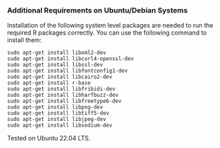 ### Additional Requirements on Ubuntu/Debian Systems
Installation of the following system level packages are needed to run the required R packages correctly. You can use the following command to install them: 
```
sudo apt-get install libxml2-dev
sudo apt-get install libcurl4-openssl-dev
sudo apt-get install libssl-dev
sudo apt-get install libfontconfig1-dev
sudo apt-get install libcairo2-dev
sudo apt-get install r-base
sudo apt-get install libfribidi-dev
sudo apt-get install libharfbuzz-dev
sudo apt-get install libfreetype6-dev
sudo apt-get install libpng-dev
sudo apt-get install libtiff5-dev
sudo apt-get install libjpeg-dev
sudo apt-get install libsodium-dev
```
Tested on Ubuntu 22.04 LTS. 
